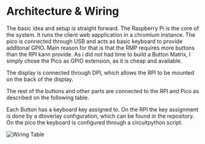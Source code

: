 # Architecture & Wiring

The basic idea and setup is straight forward. The Raspberry Pi is the core of the system. It runs the client web aapplication in a chromium instance. The pico is connected through USB and acts as basic keyboard to provide additonal GPIO. Main reason for that is that the RMP requires more buttons than the RPI kann provide. As i did not had time to build a Button Matrix, I simply chose the Pico as GPIO extension, as it is cheap and available.

The display is connected through DPI, which allows the RPI to be mounted on the back of the display.

The rest of the buttons and other parts are connected to the RPI and Pico as described on the following table. 

Each Button has a keyboard key assigned to. On the RPI the key assignment is done by a dtoverlay configuration, which can be found in the repository. On the pico the keyboard is configured through a circuitpython script. 

![Wiring Table](/images/rmp_pin_wiring.png)
